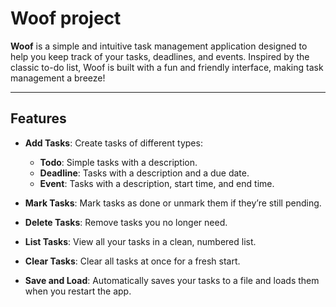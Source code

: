 # Woof project

**Woof** is a simple and intuitive task management application designed to help you keep track of your tasks, deadlines, and events. 
Inspired by the classic to-do list, Woof is built with a fun and friendly interface, making task management a breeze!

---

## Features

- **Add Tasks**: Create tasks of different types:
   - **Todo**: Simple tasks with a description.
   - **Deadline**: Tasks with a description and a due date.
   - **Event**: Tasks with a description, start time, and end time.

- **Mark Tasks**: Mark tasks as done or unmark them if they’re still pending.

- **Delete Tasks**: Remove tasks you no longer need.

- **List Tasks**: View all your tasks in a clean, numbered list.

- **Clear Tasks**: Clear all tasks at once for a fresh start.

- **Save and Load**: Automatically saves your tasks to a file and loads them when you restart the app.
